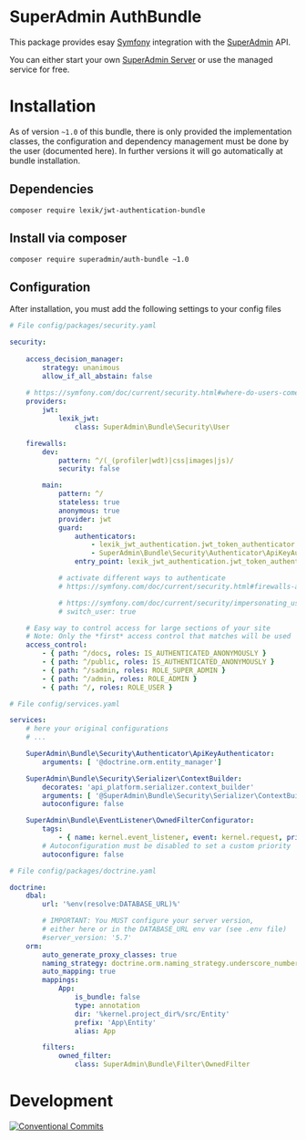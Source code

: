 SuperAdmin AuthBundle
=====================

This package provides esay [Symfony](https://symfony.com) integration with the [SuperAdmin](https://superadmin.org) API.

You can either start your own [SuperAdmin Server]() or use the managed service for free.

# Installation
As of version `~1.0` of this bundle, there is only provided the implementation classes,
the configuration and dependency management must be done by the user (documented here).
In further versions it will go automatically at bundle installation.

## Dependencies

`composer require lexik/jwt-authentication-bundle`

## Install via composer

`composer require superadmin/auth-bundle ~1.0`

## Configuration

After installation, you must add the following settings to your config files

```yaml
# File config/packages/security.yaml

security:
    
    access_decision_manager:
        strategy: unanimous
        allow_if_all_abstain: false
    
    # https://symfony.com/doc/current/security.html#where-do-users-come-from-user-providers
    providers:
        jwt:
            lexik_jwt:
                class: SuperAdmin\Bundle\Security\User

    firewalls:
        dev:
            pattern: ^/(_(profiler|wdt)|css|images|js)/
            security: false

        main:
            pattern: ^/
            stateless: true
            anonymous: true
            provider: jwt
            guard:
                authenticators:
                    - lexik_jwt_authentication.jwt_token_authenticator
                    - SuperAdmin\Bundle\Security\Authenticator\ApiKeyAuthenticator
                entry_point: lexik_jwt_authentication.jwt_token_authenticator

            # activate different ways to authenticate
            # https://symfony.com/doc/current/security.html#firewalls-authentication

            # https://symfony.com/doc/current/security/impersonating_user.html
            # switch_user: true

    # Easy way to control access for large sections of your site
    # Note: Only the *first* access control that matches will be used
    access_control:
        - { path: ^/docs, roles: IS_AUTHENTICATED_ANONYMOUSLY }
        - { path: ^/public, roles: IS_AUTHENTICATED_ANONYMOUSLY }
        - { path: ^/sadmin, roles: ROLE_SUPER_ADMIN }
        - { path: ^/admin, roles: ROLE_ADMIN }
        - { path: ^/, roles: ROLE_USER }
```

```yaml
# File config/services.yaml

services:
    # here your original configurations
    # ...

    SuperAdmin\Bundle\Security\Authenticator\ApiKeyAuthenticator:
        arguments: [ '@doctrine.orm.entity_manager']

    SuperAdmin\Bundle\Security\Serializer\ContextBuilder:
        decorates: 'api_platform.serializer.context_builder'
        arguments: [ '@SuperAdmin\Bundle\Security\Serializer\ContextBuilder.inner' ]
        autoconfigure: false

    SuperAdmin\Bundle\EventListener\OwnedFilterConfigurator:
        tags:
            - { name: kernel.event_listener, event: kernel.request, priority: 5 }
        # Autoconfiguration must be disabled to set a custom priority
        autoconfigure: false

```

```yaml
# File config/packages/doctrine.yaml

doctrine:
    dbal:
        url: '%env(resolve:DATABASE_URL)%'

        # IMPORTANT: You MUST configure your server version,
        # either here or in the DATABASE_URL env var (see .env file)
        #server_version: '5.7'
    orm:
        auto_generate_proxy_classes: true
        naming_strategy: doctrine.orm.naming_strategy.underscore_number_aware
        auto_mapping: true
        mappings:
            App:
                is_bundle: false
                type: annotation
                dir: '%kernel.project_dir%/src/Entity'
                prefix: 'App\Entity'
                alias: App

        filters:
            owned_filter:
                class: SuperAdmin\Bundle\Filter\OwnedFilter
```

# Development

[![Conventional Commits](https://img.shields.io/badge/Conventional%20Commits-1.0.0-yellow.svg)](https://conventionalcommits.org)
